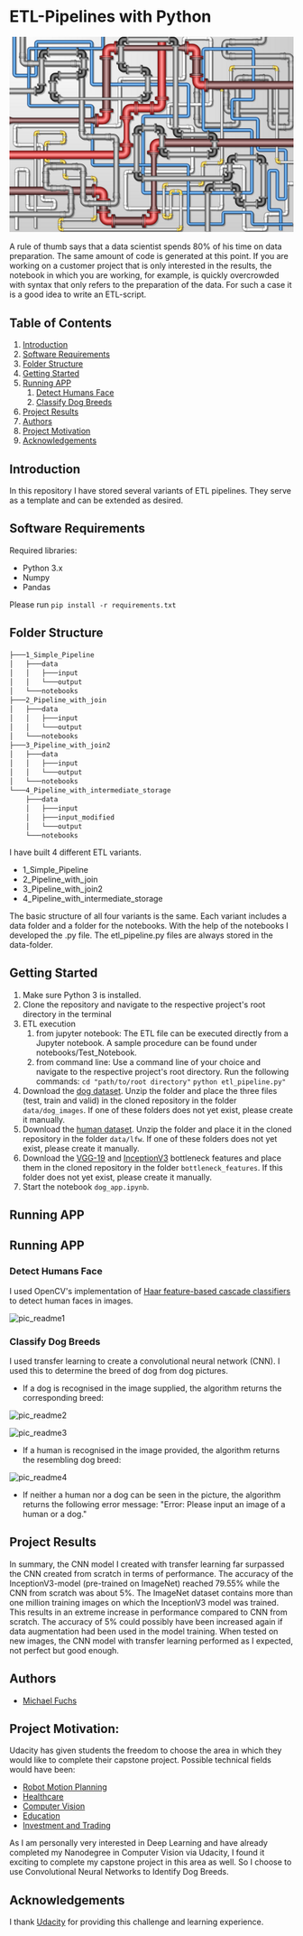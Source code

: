 
# ETL-Pipelines with Python


![etl_main_pic](images/pipelines.png)

A rule of thumb says that a data scientist spends 80% of his time on data preparation. The same amount of code is generated at this point. If you are working on a customer project that is only interested in the results, the notebook in which you are working, for example, is quickly overcrowded with syntax that only refers to the preparation of the data. For such a case it is a good idea to write an ETL-script. 


## Table of Contents
1. [Introduction](#introduction)
2. [Software Requirements](#software_requirements)
3. [Folder Structure](#folder_structure)
4. [Getting Started](#getting_started)
5. [Running APP](#running_app)
    1. [Detect Humans Face](#detect_humans_face)
    2. [Classify Dog Breeds](#classify_dog_breeds)
6. [Project Results](#project_results)    
7. [Authors](#authors)
8. [Project Motivation](#motivation)
9. [Acknowledgements](#acknowledgement)




<a name="introduction"></a>

## Introduction

In this repository I have stored several variants of ETL pipelines. They serve as a template and can be extended as desired.

<a name="software_requirements"></a>

## Software Requirements

Required libraries:

+ Python 3.x
+ Numpy
+ Pandas


Please run ```pip install -r requirements.txt```



<a name="folder_structure"></a>

## Folder Structure

```
├───1_Simple_Pipeline
│   ├───data
│   │   ├───input
│   │   └───output
│   └───notebooks
├───2_Pipeline_with_join
│   ├───data
│   │   ├───input
│   │   └───output
│   └───notebooks
├───3_Pipeline_with_join2
│   ├───data
│   │   ├───input
│   │   └───output
│   └───notebooks
└───4_Pipeline_with_intermediate_storage
    ├───data
    │   ├───input
    │   ├───input_modified
    │   └───output
    └───notebooks
```

I have built 4 different ETL variants. 

+ 1_Simple_Pipeline
+ 2_Pipeline_with_join
+ 3_Pipeline_with_join2
+ 4_Pipeline_with_intermediate_storage

The basic structure of all four variants is the same. 
Each variant includes a data folder and a folder for the notebooks. 
With the help of the notebooks I developed the .py file. The etl_pipeline.py files are always stored in the data-folder.



<a name="getting_started"></a>

## Getting Started

1. Make sure Python 3 is installed.
2. Clone the repository and navigate to the respective project's root directory in the terminal
3.  ETL execution
    1. from jupyter notebook: The ETL file can be executed directly from a Jupyter notebook. A sample procedure can be found under notebooks/Test_Notebook.
    2. from command line: Use a command line of your choice and navigate to the respective project's root directory. Run the following commands:
        ```cd "path/to/root directory"```
        ```python etl_pipeline.py"```
3. Download the [dog dataset](https://s3-us-west-1.amazonaws.com/udacity-aind/dog-project/dogImages.zip). Unzip the folder and place the three files (test, train and valid) in the cloned repository in the folder ```data/dog_images```. If one of these folders does not yet exist, please create it manually. 
4. Download the [human dataset](https://s3-us-west-1.amazonaws.com/udacity-aind/dog-project/lfw.zip). Unzip the folder and place it in the cloned repository in the folder ```data/lfw```. If one of these folders does not yet exist, please create it manually. 
5. Download the [VGG-19](https://s3-us-west-1.amazonaws.com/udacity-aind/dog-project/DogVGG19Data.npz) and [InceptionV3](https://s3-us-west-1.amazonaws.com/udacity-aind/dog-project/DogInceptionV3Data.npz) bottleneck features and place them in the cloned repository in the folder ```bottleneck_features```. If this folder does not yet exist, please create it manually. 
6. Start the notebook ```dog_app.ipynb```.



<a name="running_app"></a>

## Running APP



## Running APP

<a name="detect_humans_face"></a>

### Detect Humans Face

I used OpenCV's implementation of [Haar feature-based cascade classifiers](https://docs.opencv.org/master/d7/d8b/tutorial_py_face_detection.html) to detect human faces in images.

![pic_readme1](images/pic_readme1.png)


<a name="classify_dog_breeds"></a>

### Classify Dog Breeds

I used transfer learning to create a convolutional neural network (CNN). I used this to determine the breed of dog from dog pictures. 

+ If a dog is recognised in the image supplied, the algorithm returns the corresponding breed:

![pic_readme2](images/pic_readme2.png)

![pic_readme3](images/pic_readme3.png)

+ If a human is recognised in the image provided, the algorithm returns the resembling dog breed:

![pic_readme4](images/pic_readme4.png)


+ If neither a human nor a dog can be seen in the picture, the algorithm returns the following error message: "Error: Please input an image of a human or a dog."

<a name="project_results"></a>

## Project Results

In summary, the CNN model I created with transfer learning far surpassed the CNN created from scratch in terms of performance. 
The accuracy of the InceptionV3-model (pre-trained on ImageNet) reached 79.55% while the CNN from scratch was about 5%.
The ImageNet dataset contains more than one million training images on which the InceptionV3 model was trained. This results in an extreme increase in performance compared to CNN from scratch. 
The accuracy of 5% could possibly have been increased again if data augmentation had been used in the model training.
When tested on new images, the CNN model with transfer learning performed as I expected, not perfect but good enough. 

<a name="authors"></a>

## Authors

+ [Michael Fuchs](https://github.com/MFuchs1989)

<a name="motivation"></a>

## Project Motivation: 

Udacity has given students the freedom to choose the area in which they would like to complete their capstone project. Possible technical fields would have been:

+ [Robot Motion Planning](https://docs.google.com/document/d/1ZFCH6jS3A5At7_v5IUM5OpAXJYiutFuSIjTzV_E-vdE/pub)
+ [Healthcare](https://docs.google.com/document/d/1WzurKKa9AX2DnOH7KiB38mvozdOSemfkGpex8hdTy8c/pub)
+ [Computer Vision](https://docs.google.com/document/d/1y-XfjkPFgUQxFIQ9bBncUSjs4HOf5E-45FrLYNBsZb4/pub)
+ [Education](https://docs.google.com/document/d/1vjerjRQnWs1kLbZagDYT6rNqiwAG23Yj45oUY88IAxI/pub)
+ [Investment and Trading](https://docs.google.com/document/d/1ycGeb1QYKATG6jvz74SAMqxrlek9Ed4RYrzWNhWS-0Q/pub)

As I am personally very interested in Deep Learning and have already completed my Nanodegree in Computer Vision via Udacity, I found it exciting to complete my capstone project in this area as well. 
So I choose to use Convolutional Neural Networks to Identify Dog Breeds.

<a name="acknowledgement"></a>

## Acknowledgements

I thank [Udacity](https://www.udacity.com/) for providing this challenge and learning experience. 